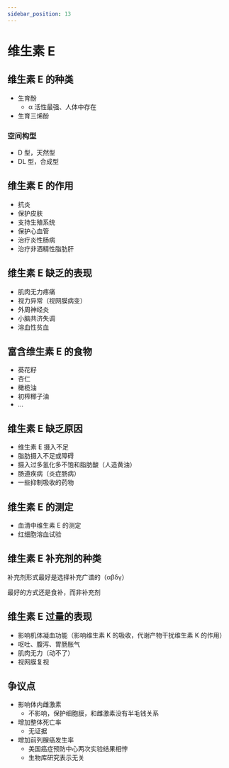```yaml
---
sidebar_position: 13
---
```


# 维生素 E

## 维生素 E 的种类

- 生育酚
  - α 活性最强、人体中存在
- 生育三烯酚

### 空间构型

- D 型，天然型
- DL 型，合成型

## 维生素 E 的作用

- 抗炎
- 保护皮肤
- 支持生殖系统
- 保护心血管
- 治疗炎性肠病
- 治疗非酒精性脂肪肝

## 维生素 E 缺乏的表现

- 肌肉无力疼痛
- 视力异常（视网膜病变）
- 外周神经炎
- 小脑共济失调
- 溶血性贫血

## 富含维生素 E 的食物

- 葵花籽
- 杏仁
- 橄榄油
- 初榨椰子油
- ...

## 维生素 E 缺乏原因

- 维生素 E 摄入不足
- 脂肪摄入不足或障碍
- 摄入过多氢化多不饱和脂肪酸（人造黄油）
- 肠道疾病（炎症肠病）
- 一些抑制吸收的药物

## 维生素 E 的测定

- 血清中维生素 E 的测定
- 红细胞溶血试验

## 维生素 E 补充剂的种类

补充剂形式最好是选择补充广谱的（αβδγ）

最好的方式还是食补，而非补充剂

## 维生素 E 过量的表现

- 影响机体凝血功能（影响维生素 K 的吸收，代谢产物干扰维生素 K 的作用）
- 呕吐、腹泻、胃肠胀气
- 肌肉无力（动不了）
- 视网膜复视

## 争议点

- 影响体内雌激素
  - 不影响，保护细胞膜，和雌激素没有半毛钱关系
- 增加整体死亡率
  - 无证据
- 增加前列腺癌发生率
  - 美国癌症预防中心两次实验结果相悖
  - 生物库研究表示无关
